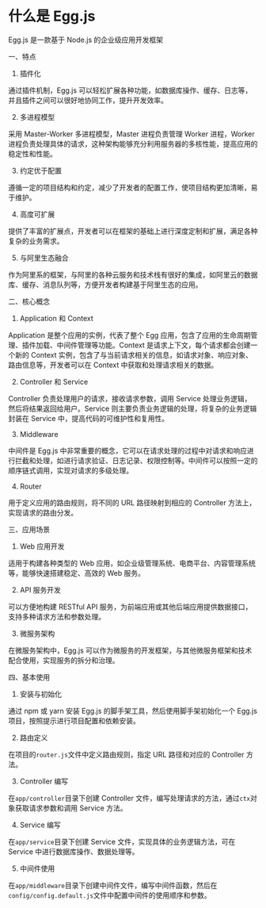 # 什么是 Egg.js

Egg.js 是一款基于 Node.js 的企业级应用开发框架

一、特点

1. 插件化

通过插件机制，Egg.js 可以轻松扩展各种功能，如数据库操作、缓存、日志等，并且插件之间可以很好地协同工作，提升开发效率。

2. 多进程模型

采用 Master-Worker 多进程模型，Master 进程负责管理 Worker 进程，Worker 进程负责处理具体的请求，这种架构能够充分利用服务器的多核性能，提高应用的稳定性和性能。

3. 约定优于配置

遵循一定的项目结构和约定，减少了开发者的配置工作，使项目结构更加清晰，易于维护。

4. 高度可扩展

提供了丰富的扩展点，开发者可以在框架的基础上进行深度定制和扩展，满足各种复杂的业务需求。

5. 与阿里生态融合

作为阿里系的框架，与阿里的各种云服务和技术栈有很好的集成，如阿里云的数据库、缓存、消息队列等，方便开发者构建基于阿里生态的应用。

二、核心概念

1. Application 和 Context

Application 是整个应用的实例，代表了整个 Egg 应用，包含了应用的生命周期管理、插件加载、中间件管理等功能。Context 是请求上下文，每个请求都会创建一个新的 Context 实例，包含了与当前请求相关的信息，如请求对象、响应对象、路由信息等，开发者可以在 Context 中获取和处理请求相关的数据。

2. Controller 和 Service

Controller 负责处理用户的请求，接收请求参数，调用 Service 处理业务逻辑，然后将结果返回给用户。Service 则主要负责业务逻辑的处理，将复杂的业务逻辑封装在 Service 中，提高代码的可维护性和复用性。

3. Middleware

中间件是 Egg.js 中非常重要的概念，它可以在请求处理的过程中对请求和响应进行拦截和处理，如进行请求验证、日志记录、权限控制等。中间件可以按照一定的顺序链式调用，实现对请求的多级处理。

4. Router

用于定义应用的路由规则，将不同的 URL 路径映射到相应的 Controller 方法上，实现请求的路由分发。

三、应用场景

1. Web 应用开发

适用于构建各种类型的 Web 应用，如企业级管理系统、电商平台、内容管理系统等，能够快速搭建稳定、高效的 Web 服务。

2. API 服务开发

可以方便地构建 RESTful API 服务，为前端应用或其他后端应用提供数据接口，支持多种请求方法和参数处理。

3. 微服务架构

在微服务架构中，Egg.js 可以作为微服务的开发框架，与其他微服务框架和技术配合使用，实现服务的拆分和治理。

四、基本使用

1. 安装与初始化

通过 npm 或 yarn 安装 Egg.js 的脚手架工具，然后使用脚手架初始化一个 Egg.js 项目，按照提示进行项目配置和依赖安装。

2. 路由定义

在项目的`router.js`文件中定义路由规则，指定 URL 路径和对应的 Controller 方法。

3. Controller 编写

在`app/controller`目录下创建 Controller 文件，编写处理请求的方法，通过`ctx`对象获取请求参数和调用 Service 方法。

4. Service 编写

在`app/service`目录下创建 Service 文件，实现具体的业务逻辑方法，可在 Service 中进行数据库操作、数据处理等。

5. 中间件使用

在`app/middleware`目录下创建中间件文件，编写中间件函数，然后在`config/config.default.js`文件中配置中间件的使用顺序和参数。
